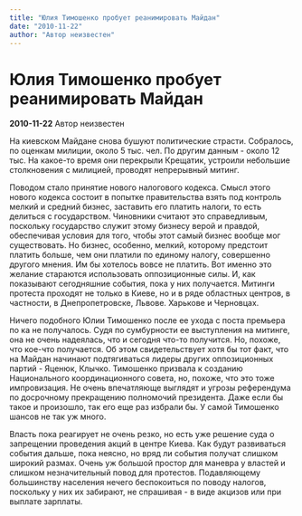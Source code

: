 ```yaml
---
title: "Юлия Тимошенко пробует реанимировать Майдан"
date: "2010-11-22"
author: "Автор неизвестен"
---
```


# Юлия Тимошенко пробует реанимировать Майдан

**2010-11-22** Автор неизвестен

На киевском Майдане снова бушуют политические страсти. Собралось, по оценкам милиции, около 5 тыс. чел. По другим данным - около 12 тыс. На какое-то время они перекрыли Крещатик, устроили небольшие столкновения с милицией, проводят непрерывный митинг.

Поводом стало принятие нового налогового кодекса. Смысл этого нового кодекса состоит в попытке правительства взять под контроль мелкий и средний бизнес, заставить его платить налоги, то есть делиться с государством. Чиновники считают это справедливым, поскольку государство служит этому бизнесу верой и правдой, обеспечивая условия для того, чтобы этот самый бизнес вообще мог существовать. Но бизнес, особенно, мелкий, которому предстоит платить больше, чем они платили по единому налогу, совершенно другого мнения. Им бы хотелось вовсе не платить. Вот именно это желание стараются использовать оппозиционные силы. И, как показывают сегодняшние события, пока у них получается. Митинги протеста проходят не только в Киеве, но и в ряде областных центров, в частности, в Днепропетровске, Львове. Харькове и Черновцах.

Ничего подобного Юлии Тимошенко после ее ухода с поста премьера по ка не получалось. Судя по сумбурности ее выступления на митинге, она не очень надеялась, что и сегодня что-то получится. Но, похоже, что кое-что получается. Об этом свидетельствует хотя бы тот факт, что на Майдан начинают подтягиваться лидеры других оппозиционных партий - Яценюк, Клычко. Тимошенко призвала к созданию Национального координационного совета, но, похоже, что это тоже импровизация. Не очень впечатляюще выглядят и угрозы референдума по досрочному прекращению полномочий президента. Даже если бы такое и произошло, так его еще раз избрали бы. У самой Тимошенко шансов не так уж много.

Власть пока реагирует не очень резко, но есть уже решение суда о запрещении проведения акций в центре Киева. Как будут развиваться события дальше, пока неясно, но вряд ли события получат слишком широкий размах. Очень уж большой простор для маневра у властей и слишком незначительный повод для протестов. Подавляющему большинству населения нечего беспокоиться по поводу налогов, поскольку у них их забирают, не спрашивая - в виде акцизов или при выплате зарплаты.